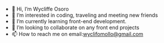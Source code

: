 - 👋 Hi, I’m Wycliffe Osoro
- 👀 I’m interested in coding, traveling and meeting new friends
- 🌱 I’m currently learning front-end development.
- 💞️ I’m looking to collaborate on any front end projects
- 📫 How to reach me on email:wyclifomollo@gmail.com 

<!---
Wyclif22/Wyclif22 is a ✨ special ✨ repository because its `README.md` (this file) appears on your GitHub profile.
You can click the Preview link to take a look at your changes.
--->
